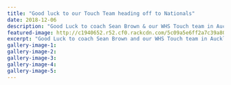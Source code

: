```yaml
---
title: "Good luck to our Touch Team heading off to Nationals"
date: 2018-12-06
description: "Good Luck to coach Sean Brown & our WHS Touch team in Auckland this weekend for the NZSS Nationals..."
featured-image: http://c1940652.r52.cf0.rackcdn.com/5c09a5e6ff2a7c39a8000fed/Girl-Touch-team-b4-NZSS-touch-champs-7-to-9-dec.jpg
excerpt: "Good Luck to coach Sean Brown and our WHS Touch team in Auckland this weekend for the NZSS Nationals."
gallery-image-1: 
gallery-image-2: 
gallery-image-3: 
gallery-image-4: 
gallery-image-5: 
---
```

